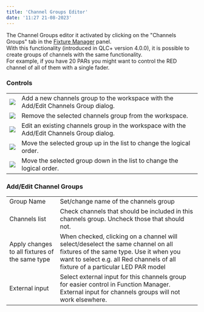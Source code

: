 ```yaml
---
title: 'Channel Groups Editor'
date: '11:27 21-08-2023'
---
```


The Channel Groups editor it activated by clicking on the "Channels Groups" tab in the [Fixture Manager](/fixture-manager) panel.  
With this functionality (introduced in QLC+ version 4.0.0), it is possible to create groups of channels with the same functionality.  
For example, if you have 20 PARs you might want to control the RED channel of all of them with a single fader.  

### Controls

|     |     |
| --- | --- |
| ![](/basics/edit_add.png) | Add a new channels group to the workspace with the Add/Edit Channels Group dialog. |
| ![](/basics/edit_remove.png) | Remove the selected channels group from the workspace. |
| ![](/basics/configure.png) | Edit an existing channels group in the workspace with the Add/Edit Channels Group dialog. |
| ![](/basics/up.png) | Move the selected group up in the list to change the logical order. |
| ![](/basics/down.png) | Move the selected group down in the list to change the logical order. |

### Add/Edit Channel Groups

|     |     |
| --- | --- |
| Group Name | Set/change name of the channels group |
| Channels list | Check channels that should be included in this channels group. Uncheck those that should not. |
| Apply changes to all fixtures of the same type | When checked, clicking on a channel will select/deselect the same channel on all fixtures of the same type. Use it when you want to select e.g. all Red channels of all fixture of a particular LED PAR model |
| External input | Select external input for this channels group for easier control in Function Manager. External input for channels groups will not work elsewhere. |